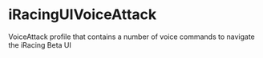 # iRacingUIVoiceAttack
VoiceAttack profile that contains a number of voice commands to navigate the iRacing Beta UI
